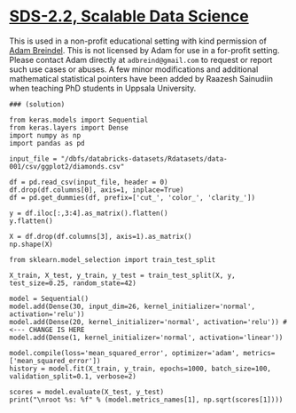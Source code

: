 [SDS-2.2, Scalable Data Science](https://lamastex.github.io/scalable-data-science/sds/2/2/)
===========================================================================================

This is used in a non-profit educational setting with kind permission of [Adam Breindel](https://www.linkedin.com/in/adbreind). This is not licensed by Adam for use in a for-profit setting. Please contact Adam directly at `adbreind@gmail.com` to request or report such use cases or abuses. A few minor modifications and additional mathematical statistical pointers have been added by Raazesh Sainudiin when teaching PhD students in Uppsala University.

    ### (solution)

    from keras.models import Sequential
    from keras.layers import Dense
    import numpy as np
    import pandas as pd

    input_file = "/dbfs/databricks-datasets/Rdatasets/data-001/csv/ggplot2/diamonds.csv"

    df = pd.read_csv(input_file, header = 0)
    df.drop(df.columns[0], axis=1, inplace=True)
    df = pd.get_dummies(df, prefix=['cut_', 'color_', 'clarity_'])

    y = df.iloc[:,3:4].as_matrix().flatten()
    y.flatten()

    X = df.drop(df.columns[3], axis=1).as_matrix()
    np.shape(X)

    from sklearn.model_selection import train_test_split

    X_train, X_test, y_train, y_test = train_test_split(X, y, test_size=0.25, random_state=42)

    model = Sequential()
    model.add(Dense(30, input_dim=26, kernel_initializer='normal', activation='relu')) 
    model.add(Dense(20, kernel_initializer='normal', activation='relu')) # <--- CHANGE IS HERE
    model.add(Dense(1, kernel_initializer='normal', activation='linear'))

    model.compile(loss='mean_squared_error', optimizer='adam', metrics=['mean_squared_error'])
    history = model.fit(X_train, y_train, epochs=1000, batch_size=100, validation_split=0.1, verbose=2)

    scores = model.evaluate(X_test, y_test)
    print("\nroot %s: %f" % (model.metrics_names[1], np.sqrt(scores[1])))

